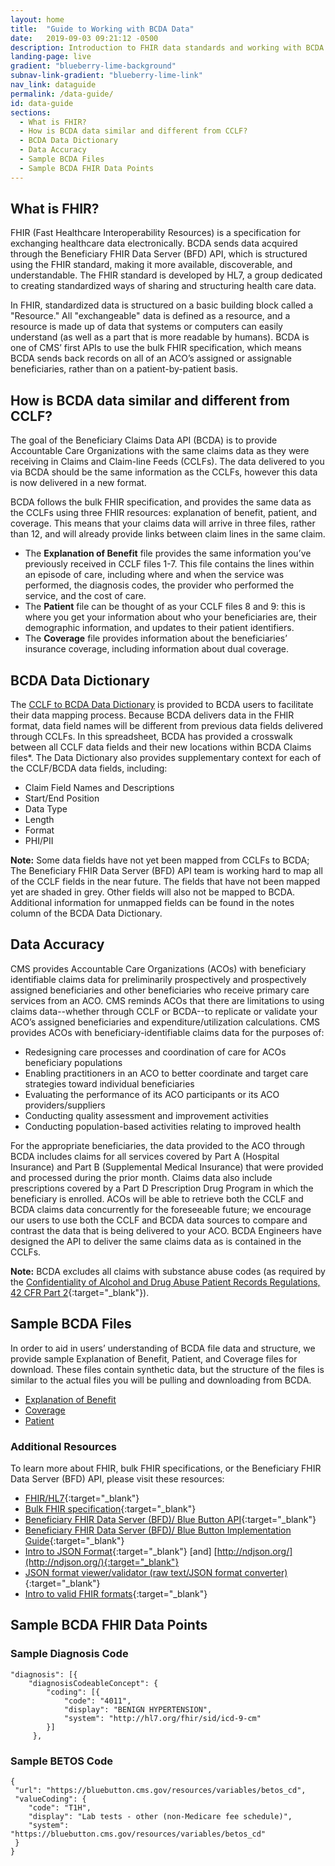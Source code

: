 ```yaml
---
layout: home
title:  "Guide to Working with BCDA Data"
date:   2019-09-03 09:21:12 -0500
description: Introduction to FHIR data standards and working with BCDA data.
landing-page: live
gradient: "blueberry-lime-background"
subnav-link-gradient: "blueberry-lime-link"
nav_link: dataguide
permalink: /data-guide/
id: data-guide
sections:
  - What is FHIR?
  - How is BCDA data similar and different from CCLF?
  - BCDA Data Dictionary
  - Data Accuracy
  - Sample BCDA Files
  - Sample BCDA FHIR Data Points
---
```


## What is FHIR?
FHIR (Fast Healthcare Interoperability Resources) is a specification for exchanging healthcare data electronically. BCDA sends data acquired through the Beneficiary FHIR Data Server (BFD) API, which is structured using the FHIR standard, making it more available, discoverable, and understandable. The FHIR standard is developed by HL7, a group dedicated to creating standardized ways of sharing and structuring health care data.

In FHIR, standardized data is structured on a basic building block called a "Resource." All "exchangeable" data is defined as a resource, and a resource is made up of data that systems or computers can easily understand (as well as a part that is more readable by humans).
BCDA is one of CMS’ first APIs to use the bulk FHIR specification, which means BCDA sends back records on all of an ACO’s assigned or assignable beneficiaries, rather than on a patient-by-patient basis.

## How is BCDA data similar and different from CCLF?
The goal of the Beneficiary Claims Data API (BCDA) is to provide Accountable Care Organizations with the same claims data as they were receiving in Claims and Claim-line Feeds (CCLFs). The data delivered to you via BCDA should be the same information as the CCLFs, however this data is now delivered in a new format.

BCDA follows the bulk FHIR specification, and provides the same data as the CCLFs using three FHIR resources: explanation of benefit, patient, and coverage. This means that your claims data will arrive in three files, rather than 12, and will already provide links between claim lines in the same claim.

* The **Explanation of Benefit** file provides the same information you’ve previously received in CCLF files 1-7. This file contains the lines within an episode of care, including where and when the service was performed, the diagnosis codes, the provider who performed the service, and the cost of care.
* The **Patient** file can be thought of as your CCLF files 8 and 9: this is where you get your information about who your beneficiaries are, their demographic information, and updates to their patient identifiers.
* The **Coverage** file provides information about the beneficiaries’ insurance coverage, including information about dual coverage.

## BCDA Data Dictionary
The [CCLF to BCDA Data Dictionary](/assets/data/CCLF_BCDA_BB_Crosswalk.xlsx) is provided to BCDA users to facilitate their data mapping process. Because BCDA delivers data in the FHIR format, data field names will be different from previous data fields delivered through CCLFs. In this spreadsheet, BCDA has provided a crosswalk between all CCLF data fields and their new locations within BCDA Claims files*. The Data Dictionary also provides supplementary context for each of the CCLF/BCDA data fields, including:
* Claim Field Names and Descriptions
* Start/End Position
* Data Type
* Length
* Format
* PHI/PII

**Note:** Some data fields have not yet been mapped from CCLFs to BCDA; The Beneficiary FHIR Data Server (BFD) API team is working hard to map all of the CCLF fields in the near future. The fields that have not been mapped yet are shaded in grey. Other fields will also not be mapped to BCDA. Additional information for unmapped fields can be found in the notes column of the BCDA Data Dictionary.

## Data Accuracy
CMS provides Accountable Care Organizations (ACOs) with beneficiary identifiable claims data for preliminarily prospectively and prospectively assigned beneficiaries and other beneficiaries who receive primary care services from an ACO. CMS reminds ACOs that there are limitations to using claims data--whether through CCLF or BCDA--to replicate or validate your ACO’s assigned beneficiaries and expenditure/utilization calculations. CMS provides ACOs with beneficiary-identifiable claims data for the purposes of:
* Redesigning care processes and coordination of care for ACOs beneficiary populations
* Enabling practitioners in an ACO to better coordinate and target care strategies toward individual beneficiaries
* Evaluating the performance of its ACO participants or its ACO providers/suppliers
* Conducting quality assessment and improvement activities
* Conducting population-based activities relating to improved health

For the appropriate beneficiaries, the data provided to the ACO through BCDA includes claims for all services covered by Part A (Hospital Insurance) and Part B (Supplemental Medical Insurance) that were provided and processed during the prior month. Claims data also include prescriptions covered by a Part D Prescription Drug Program in which the beneficiary is enrolled. ACOs will be able to retrieve both the CCLF and BCDA claims data concurrently for the foreseeable future; we encourage our users to use both the CCLF and BCDA data sources to compare and contrast the data that is being delivered to your ACO. BCDA Engineers have designed the API to deliver the same claims data as is contained in the CCLFs.

**Note:** BCDA excludes all claims with substance abuse codes (as required by the [Confidentiality of Alcohol and Drug Abuse Patient Records Regulations, 42 CFR Part 2](https://www.ecfr.gov/cgi-bin/text-idx?rgn=div5;node=42%3A1.0.1.1.2){:target="_blank"}).

## Sample BCDA Files
In order to aid in users’ understanding of BCDA file data and structure, we provide sample Explanation of Benefit, Patient, and Coverage files for download. These files contain synthetic data, but the structure of the files is similar to the actual files you will be pulling and downloading from BCDA.

* [Explanation of Benefit](/assets/data/ExplanationOfBenefit.ndjson)
* [Coverage](/assets/data/Coverage.ndjson)
* [Patient](/assets/data/Patient.ndjson)

### Additional Resources
To learn more about FHIR, bulk FHIR specifications, or the  Beneficiary FHIR Data Server (BFD) API, please visit these resources:

* [FHIR/HL7](https://www.hl7.org/fhir/){:target="_blank"}
* [Bulk FHIR specification](http://build.fhir.org/ig/HL7/VhDir/bulk-data.html){:target="_blank"}
* [Beneficiary FHIR Data Server (BFD)/ Blue Button API](https://bluebutton.cms.gov/developers/){:target="_blank"}
* [Beneficiary FHIR Data Server (BFD)/ Blue Button Implementation Guide](https://bluebutton.cms.gov/assets/ig/index.html){:target="_blank"}
* [Intro to JSON Format](http://json.org){:target="_blank"} [and] [http://ndjson.org/](http://ndjson.org/){:target="_blank"}
* [JSON format viewer/validator (raw text/JSON format converter)](https://jsonlint.com/){:target="_blank"}
* [Intro to valid FHIR formats](http://hl7.org/fhir/STU3/validation.html){:target="_blank"}

## Sample BCDA FHIR Data Points

### Sample Diagnosis Code
```
"diagnosis": [{
    "diagnosisCodeableConcept": {
        "coding": [{
            "code": "4011",
            "display": "BENIGN HYPERTENSION",
            "system": "http://hl7.org/fhir/sid/icd-9-cm"
        }]
     },
```

### Sample BETOS Code
```
{
 "url": "https://bluebutton.cms.gov/resources/variables/betos_cd",
 "valueCoding": {
    "code": "T1H",
    "display": "Lab tests - other (non-Medicare fee schedule)",
    "system": "https://bluebutton.cms.gov/resources/variables/betos_cd"
 }
}
```
